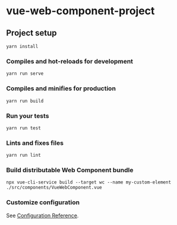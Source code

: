 # vue-web-component-project

## Project setup
```
yarn install
```

### Compiles and hot-reloads for development
```
yarn run serve
```

### Compiles and minifies for production
```
yarn run build
```

### Run your tests
```
yarn run test
```

### Lints and fixes files
```
yarn run lint
```

### Build distributable Web Component bundle
```
npx vue-cli-service build --target wc --name my-custom-element ./src/components/VueWebComponent.vue
```

### Customize configuration
See [Configuration Reference](https://cli.vuejs.org/config/).
